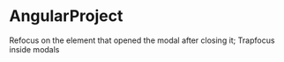 # AngularProject

Refocus on the element that opened the modal after closing it; Trapfocus inside modals